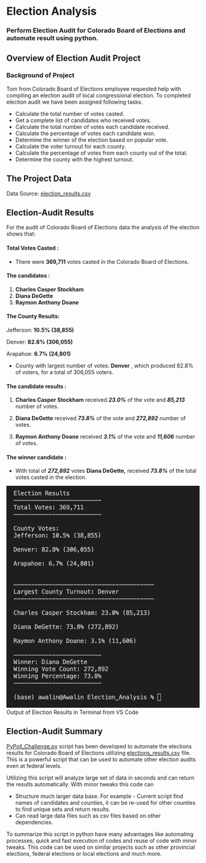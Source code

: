 # Election Analysis

### Perform Election Audit for Colorado Board of Elections and automate result using python.

## Overview of Election Audit Project

### Background of Project

Tom from Colorado Board of Elections employee requested help with compiling an election audit of local congressional election. To completed election audit we have been assigned following tasks.

* Calculate the total number of votes casted. 
* Get a complete list of candidates who received votes. 
* Calculate the total number of votes each candidate received. 
* Calculate the percentage of votes each candidate won. 
* Determine the winner of the election based on popular vote. 
* Calculate the voter turnout for each county.
* Calculate the percentage of votes from each county out of the total.
* Determine the county with the highest turnout.

## The Project Data
Data Source: [election_results.csv](https://github.com/awalindeep/Election_Analysis/blob/AwalinGHMAIN/Resources/election_results.csv)

## Election-Audit Results

For the audit of Colorado Board of Elections data the analysis of the election shows that:

#### Total Votes Casted :

* There were **369,711** votes casted in the Colorado Board of Elections.

#### The candidates :

1. **Charles Casper Stockham**
2. **Diana DeGette**
3. **Raymon Anthony Doane**

#### The County Results:

Jefferson: **10.5% (38,855)**

Denver: **82.8% (306,055)**

Arapahoe: **6.7% (24,801)**

 * County with largest number of votes: **Denver** , which produced 82.8% of voters, for a total of 306,055 voters.
#### The candidate results :

1. **Charles Casper Stockham** received ***23.0%*** of the vote and ***85,213*** number of votes.

2. **Diana DeGette** received ***73.8%*** of the vote and ***272,892*** number of votes.

3. **Raymon Anthony Doane** received ***3.1%*** of the vote and ***11,606*** number of votes.

#### The winner candidate :

* With total of ***272,892*** votes **Diana DeGette,** received ***73.8%*** of the total votes casted in the election.

![Election Results](https://github.com/awalindeep/Election_Analysis/blob/AwalinGHMAIN/Resources/Election_results.png)
                   Output of Election Results in Terminal from VS Code

## **Election-Audit Summary**

[PyPoll_Challenge.py](https://github.com/awalindeep/Election_Analysis/blob/AwalinGHMAIN/PyPoll_Challenge.py) script has been developed to automate the elections results for Colorado Board of Elections utilizing [elections_results.csv](https://github.com/awalindeep/Election_Analysis/blob/AwalinGHMAIN/Resources/election_results.csv) file. This is a powerful script that can be used to automate other election audits even at federal levels. 

Utilizing this script will analyze large set of data in seconds and can return the results automatically. With minor tweaks this code can 
* Structure much larger data base. For example - Current script find names of candidates and counties, it can be re-used for other counties to find unique sets and return results. 
* Can read large data files such as csv files based on other dependencies. 

To summarize this script in python have many advantages like automating processes, quick and fast execution of codes and reuse of code with minor tweaks. This code can be used on similar projects such as other provincial elections, federal elections or local elections and much more.  

